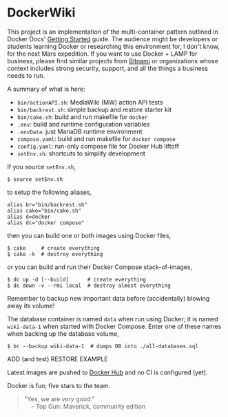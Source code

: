 # DockerWiki

This project is an implementation of the multi-container pattern outlined
in Docker Docs'
[Getting Started](https://docs.docker.com/get-started/07_multi_container/)
guide.
The audience might be developers or students learning Docker or researching
this environment for, I don't know, for the next Mars expedition.
If you want to use Docker + LAMP for business, please find similar projects
from [Bitnami](https://hub.docker.com/r/bitnami/mediawiki) or organizations
whose context includes strong security, support, and all the things a
business needs to run.

A summary of what is here:

- `bin/actionAPI.sh`: MediaWiki (MW) action API tests
- `bin/backrest.sh`: simple backup and restore starter kit
- `bin/cake.sh`: build and run makefile for `docker`
- `.env`: build and runtime configuration variables
- `.envData`: just MariaDB runtime environment
- `compose.yaml`: build and run makefile for `docker compose`
- `config.yaml`: run-only compose file for Docker Hub liftoff
- `setEnv.sh`: shortcuts to simplify development

If you source `setEnv.sh`,
```
$ source setEnv.sh
```
to setup the following aliases,
```
alias br="bin/backrest.sh"
alias cake="bin/cake.sh"
alias d=docker
alias dc="docker compose"
```
then you can build one or both images using Docker files,
```
$ cake     # create everything
$ cake -k  # destroy everything
```
or you can build and run their Docker Compose stack-of-images,
```
$ dc up -d [--build]      # create everything
$ dc down -v --rmi local  # destroy almost everything
```
Remember to backup new important data before (accidentally) blowing away its volume!

The database container is named `data` when run using Docker; it is named `wiki-data-1` when started with Docker Compose. Enter one of these names when backing up the database volume,
```
$ br --backup wiki-data-1  # dumps DB into ./all-databases.sql
```

ADD (and test) RESTORE EXAMPLE

Latest images are pushed to [Docker Hub](https://hub.docker.com/u/idave2) and no CI is configured (yet).

Docker is fun; five stars to the team.

> "Yes, we are *very* good."<br/>
> &nbsp;&nbsp;&nbsp; – Top Gun: Maverick, community edition
